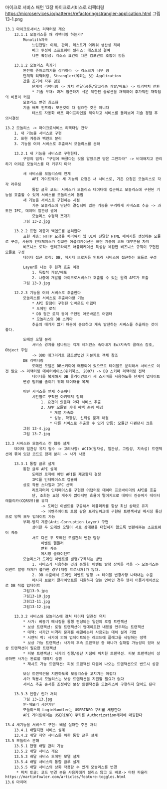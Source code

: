 마이크로 서비스 패턴 
	13장 마이크로서비스로 리팩터링
		https://microservices.io/patterns/refactoring/strangler-application.html
			그림 13-1.png
			
	13.1 마이크로서비스 리팩터링 개요
		13.1.1 모놀리스를 왜 리팩터링 하는가?
			Monolith지옥
				느린전달: 이해, 관리, 테스트가 어려워 생산성 저하
				버그 투성이 소프트웨어 릴리스: 테스트성 결여
				나쁜 확장성: 리소스 요건이 다른 컴포넌트 조합이 힘듬

		13.1.2 모놀리스 옥죄기
			완전히 뜯어고치기를 삼가하라 -> 리스크가 너무 큼
			단계적 리팩터링, Strangler(옥죄는 것) Application
			값을 조기에 자주 검증
				단계적 리팩터링 -> 가치 전달(공통/알고리즘 개발/배포) -> 아키텍처 전환  
				* 기술 부채: 과거 접근하기 쉬운 제한된 솔루션을 채택하여 추가적인 재작업의 비용이 커짐
			모놀리스 변경 최소화
			기술 배포 인프라: 모든것이 다 필요한 것은 아니다
				테스트 자동화 배포 파이프라인을 제외하고 서비스를 돌려보며 기술 경험 후 의사결정
			
	13.2 모놀리스 -> 마이크로서비스 리팩터링 전략
		1. 새 기능을 서비스로 구현
		2. 표현 계층과 벡엔드 분리
		3. 기능을 여러 서비스로 추출해서 모놀리스를 분해
		
		13.2.1 새 기능을 서비스로 구현한다.
			구멍의 법칙: "구멍에 빠졌다는 것을 알았으면 땅은 그만파라" -> 비대해지고 관리하기 어려운 모놀리스를 더 키우지 마라
			
			새 서비스를 모놀리스에 연계
				API 게이트웨이: 새 기능의 요청은 새 서비스로, 기존 요청은 모놀리스로 각각 라우팅
				통합 글루 코드: 서비스가 모놀리스 데이터에 접근하고 모놀리스에 구현된 기능을 호출할 수 있게 서비스를 모놀리스에 통합
			새 기능을 서비스로 구현하는 시점
				기존 모놀리스에 단단히 결집되어 있는 기능을 무리하게 서비스로 추출 -> 과도한 IPC, 데이터 일관성 결여
				모놀리스 수평적 쪼개기
			그림 13-2.jpg
			
		13.2.2 표현 계층과 벡엔드를 분리한다
			표현 계층: HTTP 요청을 처리해서 웹 UI에 전달할 HTML 페이지를 생성하는 모듈로 구성, 사용자 인터페이스가 정교한 어플리케이션은 표현 계층이 코드 대부분을 차지
			비즈니스 로직: 엔터프라이즈 애플리케이션 특성상 복잡한 비즈니스 규칙이 구현된 모듈로 구성
			데이터 접근 로직: DB, 메시지 브로커등 인프라 서비스에 접근하는 모듈로 구성
			
			Layer를 나눈 후 원격 호출 이점
				1. 독립적 개발/배포
				2. 나중에 개발할 마이크로서비스가 호출할 수 있는 원격 API가 표출
			그림 13-3.jpg
			
		12.2.3 기능을 여러 서비스로 추출한다
			모놀리스를 서비스로 추출해야할 기능
				* API 끝점이 구현된 인바운드 어댑터
				* 도메인 로직
				* DB 접근 로직 등이 구현된 아웃바운드 어댑터
				* 모놀리스의 DB 스키마
				추출의 대가가 많기 때문에 중요하고 계속 발전하는 서비스를 추출하는 것이 좋다.
			
			도메인 모델 분리
				서비스 경계를 넘나드는 객체 레퍼런스 솎아내기 Ex)지속적 클래스 참조, Object 주입
				-> DDD 애그리거트 참조방법인 기본키로 객체 참조
			DB 리팩터링
				도메인 모델은 DB스키마에 매핑되어 있으므로 테이블도 분리해서 서비스로 이전 필요 -> 리팩터링 데이터베이스(위키북스, 2007) -> DB 스키마 리팩터링 전략
				데이터를 복제해서 DB 클라이언트가 새 스키마를 사용하도록 단계적 업데이트
			변경 범위를 줄이기 위해 데이터를 복제
			
			어떤 서비스를 언제 추출하나
				시간별로 구획된 아키텍처 정의 
					1. 요건이 있을떄 마다 서비스 추출
					2. APP 모듈별 기대 혜택 순위 매김
						* 개발 가속화
						* 성능, 확장성, 신뢰성 문제 해결
						* 다른 서비스로 추출할 수 있게 만듬: 모듈간 디펜던시 끊음
			그림 13-4.jpg
			그림 13-7.jpg
			
	13.3 서비스와 모놀리스 간 협동 설계
		데이터 일관성 유지 필수 -> 고려사항: ACID(원자성, 일관성, 고립성, 지속성) 트랜잭션에 묶여 있던 코드도 함께 분리 -> 사가 사용
		
		13.3.1 통합 글루 설계
			통합 글루 API 설계
				도메인 로직에 어떤 API를 제공할지 결정
				IPC를 인터페이스로 캡슐화 
			상호 작용 스타일과 IPC 선택
				리포지터리 인터페이스를 구현한 어댑터로 데이터 프로바이더의 API를 호출
				단, 조회는 요청 개수가 많아지면 효율이 떨어지므로 데이터 컨슈머가 데이터 레플리카(CQRS뷰)를 유지
					-> 도메인 이벤트를 구곧해서 레플리카를 항상 최신 상태로 유지
					-> 이벤추에이트 트램 같은 프레임워크에 구현된 트랜잭셔널 메시징 통신으로 양쪽 모두 업데이트 가능
			부패-방지 계층(Anti-Corruption Layer) 구현
				상이한 두 도메인 모델이 서로 상대편을 더럽히지 않도록 변환해주는 소프트웨어 계층
				서로 다른 두 도메인 도델간의 변환 담당
					이벤트 핸들러
					변환 계층
					메시징 클라이언트 
			모놀리스가 도메인 이벤트를 발행/구독하는 방법
				1. 서비스가 사용하는 것과 동일한 이벤트 발행 장치를 적용 -> 모놀리스는 이벤트 발행 자체가 불가한 경우(저장 프로시저)가 많다.
				2. DB 수준에서 도메인 이벤트 발행 -> 테이블 변경사항 나타내는 수준
				메시지 브로커 클라이언트를 지원하지 않는 언어인 경우 헬퍼 어플리케이션으로 DB 직접 업데이트
			그림13-9.jpg
			그림13-10.jpg
			그림13-11.jpg
			그림13-12.jpg
			
		13.3.2 서비스와 모놀리스에 걸쳐 데이터 일관성 유지
			* 사가: 비동기 메시징을 통행 편성되는 일련의 로컬 트랜잭션
			* 보상 트랜잭션: 로컬 트랜잭션이 업데이트한 내용을 언두하는 트랜잭션
			* 대책: 사가간 비격리 문제를 해결하는데 사용되는 대체 설계 기법
			* 시멘틱 락: 사가에 의해 업데이트되는 레코드에 플래그를 세팅하는 정책
			* 보상 가능 트랜잭션: 사가의 후속 트랜잭셩 중 하나가 실패할 가능성이 있어 보상 트랜잭션이 필요한 트랜잭션
			* 피봇 트랜잭션: 사가의 진행/중단 지점에 위치한 트랜잭션. 피봇 트랜잭션이 성공하면 사가는 완료할 때까지 실행
			* 재시도 가능 트랜잭션: 피봇 트랜잭션 다음에 나오는 트랜잭션으로 반드시 성공
			
			보상 트랜잭션을 지원하도록 모놀리스를 고치기는 어렵다
			사가 적용시 모놀리스는 보상 트랜잭션을 지원할 필요가 없다
			서비스 추출 순서를 조정하면 보상 트랜잭션을 모놀리스에 구현하지 않아도 된다
		
		13.3.3 인증/ 인가 처리
			그림 13-13.jpg
			인-메모리 세션기반
			모놀리스의 LoginHandler는 USERINFO 쿠키를 세팅한다
			API 게이트웨이는 USERINFO 쿠키를 Authorization헤더에 매핑한다
				
	13.4 새기능을 서비스로 구현: 배달 실패한 주문 처리
		13.4.1 배달지연 서비스 설계
		13.4.2 배달 지연 서비스를 위한 통합 글루 설계
	13.5 모놀리스 분해
		13.5.1 현행 배달 관리 기능
		13.5.2 배달 서비스 개요
		13.5.3 배달 서비스 도메인 모델 설계
		13.5.4 배달 서비스의 통합 글루 설계
		13.5.5 배달 서비스의 상화 작용할 수 있게 모놀리스를 변경
		 * 피처 토글: 코드 변경 분을 사용자에게 릴리스 않고 도 배포-> 마틴 파울러 https://martinfowler.com/articles/feature-toggles.html
	13.6 마치며

		
